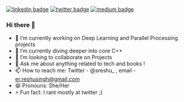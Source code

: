 [![linkedin badge](https://img.shields.io/badge/Reshu_Singh-30302f?style=flat&logo=linkedin)](https://www.linkedin.com/in/reshu-ai)
[![twitter badge](https://img.shields.io/badge/@sreshu_-30302f?style=flat&logo=twitter)](https://twitter.com/sreshu_)
[![medium badge](https://img.shields.io/badge/Reshu_Singh-30302f?style=flat&logo=medium)](https://medium.com/@reshusingh)

### Hi there 👋
- 🔭 I’m currently working on Deep Learning and Parallel Processing projects
- 🌱 I’m currently diving deeper into core C++
- 👯 I’m looking to collaborate on Projects 
- 💬 Ask me about anything related to tech and books !
- 📫 How to reach me: Twitter - @sreshu_ , email - er.reshusingh@gmail.com
- 😄 Pronouns: She/Her
- ⚡ Fun fact: I rant mostly at twitter ;)

